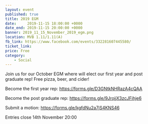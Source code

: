 ```yaml
---
layout: event
published: true
title: 2019 EGM
date:     2019-11-15 18:00:00 +0000
date_end: 2019-11-15 20:00:00 +0000
banner: 2019_11_15_November_2019_egm.png
location: MVB 1.11/1.11(A)
fb_link: https://www.facebook.com/events/332281607445580/
ticket_link:
price: Free
category:
    - Social
---
```


Join us for our October EGM where will elect our first year and post graduate rep!
Free pizza, beer, and cider!

Become the first year rep:
https://forms.gle/D3GNtkNHRazA4cQAA

Become the post graduate rep:
https://forms.gle/9JrojjX3zcJFihje6

Submit a motion:
https://forms.gle/kgfdNu2a7jS4KNS46

Entries close 14th November 20:00
